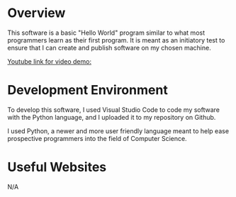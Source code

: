 # Overview

This software is a basic "Hello World" program similar to what most programmers learn as their first program. It is meant as an initiatory test to ensure that I can create and publish software on my chosen machine.

[Youtube link for video demo:](https://www.youtube.com/watch?v=jw6SrGkLkJU)

# Development Environment

To develop this software, I used Visual Studio Code to code my software with the Python language, and I uploaded it to my repository on Github.

I used Python, a newer and more user friendly language meant to help ease prospective programmers into the field of Computer Science.

# Useful Websites

N/A
